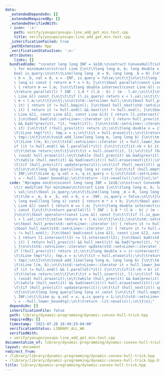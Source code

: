 ```yaml
---
data:
  _extendedDependsOn: []
  _extendedRequiredBy: []
  _extendedVerifiedWith:
  - icon: ':x:'
    path: verify/yosupo/yosupo-line_add_get_min.test.cpp
    title: verify/yosupo/yosupo-line_add_get_min.test.cpp
  _isVerificationFailed: true
  _pathExtension: hpp
  _verificationStatusIcon: ':x:'
  attributes:
    links: []
  bundledCode: "\nconst long long INF = 1e18;\n\nstruct ConvexHullTrick {\n\t// modified\
    \ for minimums\n\tstruct Line {\n\t\tlong long m, b; long double x, val;\n\t\t\
    bool is_query;\n\n\t\tLine(long long _m = 0, long long _b = 0) {\n\t\t\tm = _m,\
    \ b = _b, val = 0, x = -INF, is_query = false;\n\t\t}\n\n\t\tlong long eval(long\
    \ long x) const { return m * x + b; }\n\t\tbool parallel(const Line &l) const\
    \ { return m == l.m; }\n\t\tlong double intersect(const Line &l) const {\n\t\t\
    \treturn parallel(l) ? INF : 1.0 * (l.b - b) / (m - l.m);\n\t\t}\n\n\t\tbool operator<(const\
    \ Line &l) const {\n\t\t\tif (l.is_query) return x < l.val;\n\t\t\telse return\
    \ m < l.m;\n\t\t}\n\t};\n\n\tstd::set<Line> hull;\n\n\tbool hull_prev(std::set<Line>::iterator\
    \ it) { return it != hull.begin(); }\n\tbool hull_next(std::set<Line>::iterator\
    \ it) { return it != hull.end() && next(it) != hull.end(); }\n\tbool bad(const\
    \ Line &l1, const Line &l2, const Line &l3) { return l1.intersect(l3) <= l1.intersect(l2);\
    \ }\n\tbool bad(std::set<Line>::iterator it) { return hull_prev(it) && hull_next(it)\
    \ && bad(*prev(it), *it, *next(it)); }\n\n\tstd::set<Line>::iterator update(std::set<Line>::iterator\
    \ it) {\n\t\tif (!hull_prev(it)) return it;\n\t\tlong double x = it->intersect(*prev(it));\n\
    \t\tLine tmp(*it); tmp.x = x;\n\t\tit = hull.erase(it);\n\t\treturn hull.insert(it,\
    \ tmp);\n\t}\n\n\tvoid add_line(long long m, long long b) {\n\t\tm = -m, b = -b;\n\
    \t\tLine l(m, b);\n\t\tstd::set<Line>::iterator it = hull.lower_bound(l);\n\t\t\
    if (it != hull.end() && l.parallel(*it)) {\n\t\t\tif(it->b < b) it = hull.erase(it);\n\
    \t\t\telse return;\n\t\t}\n\t\tit = hull.insert(it, l);\n\t\tif (bad(it)) return\
    \ (void) hull.erase(it);\n\t\twhile (hull_prev(it) && bad(prev(it))) hull.erase(prev(it));\n\
    \t\twhile (hull_next(it) && bad(next(it))) hull.erase(next(it));\n\t\tit = update(it);\n\
    \t\tif (hull_prev(it)) update(prev(it));\n\t\tif (hull_next(it)) update(next(it));\n\
    \t}\n\t\n\tlong long query(long long x) const {\n\t\tif (hull.empty()) return\
    \ INF;\n\t\tLine q; q.val = x, q.is_query = 1;\n\t\tstd::set<Line>::iterator it\
    \ = --hull.lower_bound(q);\n\t\treturn -(it->eval(x));\n\t}\n};\n"
  code: "#pragma once\n\nconst long long INF = 1e18;\n\nstruct ConvexHullTrick {\n\
    \t// modified for minimums\n\tstruct Line {\n\t\tlong long m, b; long double x,\
    \ val;\n\t\tbool is_query;\n\n\t\tLine(long long _m = 0, long long _b = 0) {\n\
    \t\t\tm = _m, b = _b, val = 0, x = -INF, is_query = false;\n\t\t}\n\n\t\tlong\
    \ long eval(long long x) const { return m * x + b; }\n\t\tbool parallel(const\
    \ Line &l) const { return m == l.m; }\n\t\tlong double intersect(const Line &l)\
    \ const {\n\t\t\treturn parallel(l) ? INF : 1.0 * (l.b - b) / (m - l.m);\n\t\t\
    }\n\n\t\tbool operator<(const Line &l) const {\n\t\t\tif (l.is_query) return x\
    \ < l.val;\n\t\t\telse return m < l.m;\n\t\t}\n\t};\n\n\tstd::set<Line> hull;\n\
    \n\tbool hull_prev(std::set<Line>::iterator it) { return it != hull.begin(); }\n\
    \tbool hull_next(std::set<Line>::iterator it) { return it != hull.end() && next(it)\
    \ != hull.end(); }\n\tbool bad(const Line &l1, const Line &l2, const Line &l3)\
    \ { return l1.intersect(l3) <= l1.intersect(l2); }\n\tbool bad(std::set<Line>::iterator\
    \ it) { return hull_prev(it) && hull_next(it) && bad(*prev(it), *it, *next(it));\
    \ }\n\n\tstd::set<Line>::iterator update(std::set<Line>::iterator it) {\n\t\t\
    if (!hull_prev(it)) return it;\n\t\tlong double x = it->intersect(*prev(it));\n\
    \t\tLine tmp(*it); tmp.x = x;\n\t\tit = hull.erase(it);\n\t\treturn hull.insert(it,\
    \ tmp);\n\t}\n\n\tvoid add_line(long long m, long long b) {\n\t\tm = -m, b = -b;\n\
    \t\tLine l(m, b);\n\t\tstd::set<Line>::iterator it = hull.lower_bound(l);\n\t\t\
    if (it != hull.end() && l.parallel(*it)) {\n\t\t\tif(it->b < b) it = hull.erase(it);\n\
    \t\t\telse return;\n\t\t}\n\t\tit = hull.insert(it, l);\n\t\tif (bad(it)) return\
    \ (void) hull.erase(it);\n\t\twhile (hull_prev(it) && bad(prev(it))) hull.erase(prev(it));\n\
    \t\twhile (hull_next(it) && bad(next(it))) hull.erase(next(it));\n\t\tit = update(it);\n\
    \t\tif (hull_prev(it)) update(prev(it));\n\t\tif (hull_next(it)) update(next(it));\n\
    \t}\n\t\n\tlong long query(long long x) const {\n\t\tif (hull.empty()) return\
    \ INF;\n\t\tLine q; q.val = x, q.is_query = 1;\n\t\tstd::set<Line>::iterator it\
    \ = --hull.lower_bound(q);\n\t\treturn -(it->eval(x));\n\t}\n};"
  dependsOn: []
  isVerificationFile: false
  path: library/dynamic-programming/dynamic-convex-hull-trick.hpp
  requiredBy: []
  timestamp: '2021-07-28 18:49:29-04:00'
  verificationStatus: LIBRARY_ALL_WA
  verifiedWith:
  - verify/yosupo/yosupo-line_add_get_min.test.cpp
documentation_of: library/dynamic-programming/dynamic-convex-hull-trick.hpp
layout: document
redirect_from:
- /library/library/dynamic-programming/dynamic-convex-hull-trick.hpp
- /library/library/dynamic-programming/dynamic-convex-hull-trick.hpp.html
title: library/dynamic-programming/dynamic-convex-hull-trick.hpp
---
```

